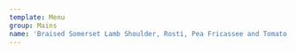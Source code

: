 ```yaml
---
template: Menu
group: Mains
name: 'Braised Somerset Lamb Shoulder, Rosti, Pea Fricassee and Tomato Confit (GF)'
---
```

